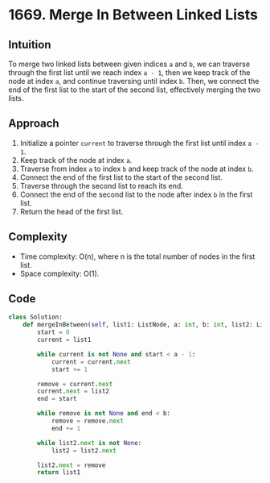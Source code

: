 # 1669. Merge In Between Linked Lists

## Intuition
To merge two linked lists between given indices `a` and `b`, we can traverse through the first list until we reach index `a - 1`, then we keep track of the node at index `a`, and continue traversing until index `b`. Then, we connect the end of the first list to the start of the second list, effectively merging the two lists.

## Approach
1. Initialize a pointer `current` to traverse through the first list until index `a - 1`.
2. Keep track of the node at index `a`.
3. Traverse from index `a` to index `b` and keep track of the node at index `b`.
4. Connect the end of the first list to the start of the second list.
5. Traverse through the second list to reach its end.
6. Connect the end of the second list to the node after index `b` in the first list.
7. Return the head of the first list.

## Complexity
- Time complexity: O(n), where n is the total number of nodes in the first list.
- Space complexity: O(1).

## Code
```python
class Solution:
    def mergeInBetween(self, list1: ListNode, a: int, b: int, list2: ListNode) -> ListNode:
        start = 0
        current = list1

        while current is not None and start < a - 1:
            current = current.next
            start += 1

        remove = current.next
        current.next = list2
        end = start

        while remove is not None and end < b:
            remove = remove.next
            end += 1

        while list2.next is not None:
            list2 = list2.next

        list2.next = remove
        return list1
```